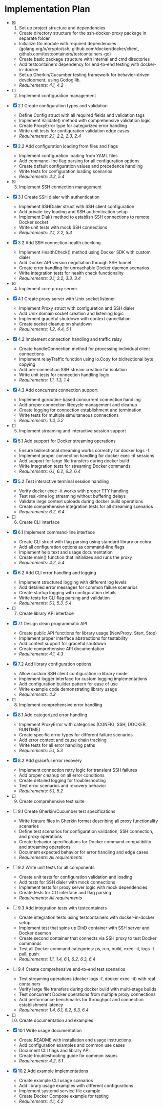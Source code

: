 # Implementation Plan

- [x] 1. Set up project structure and dependencies
  - Create directory structure for the ssh-docker-proxy package in separate folder
  - Initialize Go module with required dependencies (golang.org/x/crypto/ssh, github.com/docker/docker/client, github.com/testcontainers/testcontainers-go)
  - Create basic package structure with internal and cmd directories
  - Add testcontainers dependency for end-to-end testing with docker-in-docker
  - Set up Gherkin/Cucumber testing framework for behavior-driven development, using Godog lib.
  - _Requirements: 4.1, 4.2_

- [ ] 2. Implement configuration management
- [x] 2.1 Create configuration types and validation
  - Define Config struct with all required fields and validation tags
  - Implement Validate() method with comprehensive validation logic
  - Create ProxyError type for categorized error handling
  - Write unit tests for configuration validation edge cases
  - _Requirements: 2.1, 2.2, 2.3, 2.4_

- [x] 2.2 Add configuration loading from files and flags
  - Implement configuration loading from YAML files
  - Add command-line flag parsing for all configuration options
  - Create default configuration values and precedence handling
  - Write tests for configuration loading scenarios
  - _Requirements: 4.2, 5.4_

- [x] 3. Implement SSH connection management
- [x] 3.1 Create SSH dialer with authentication
  - Implement SSHDialer struct with SSH client configuration
  - Add private key loading and SSH authentication setup
  - Implement Dial() method to establish SSH connections to remote Docker socket
  - Write unit tests with mock SSH connections
  - _Requirements: 2.1, 2.2, 5.3_

- [x] 3.2 Add SSH connection health checking
  - Implement HealthCheck() method using Docker SDK with custom dialer
  - Add Docker API version negotiation through SSH tunnel
  - Create error handling for unreachable Docker daemon scenarios
  - Write integration tests for health check functionality
  - _Requirements: 3.1, 3.2, 3.3, 3.4_

- [x] 4. Implement core proxy server
- [x] 4.1 Create proxy server with Unix socket listener
  - Implement Proxy struct with configuration and SSH dialer
  - Add Unix domain socket creation and listening logic
  - Implement graceful shutdown with context cancellation
  - Create socket cleanup on shutdown
  - _Requirements: 1.2, 4.4, 5.1_

- [x] 4.2 Implement connection handling and traffic relay
  - Create handleConnection method for processing individual client connections
  - Implement relayTraffic function using io.Copy for bidirectional byte copying
  - Add per-connection SSH stream creation for isolation
  - Write unit tests for connection handling logic
  - _Requirements: 1.1, 1.3, 1.4_

- [x] 4.3 Add concurrent connection support
  - Implement goroutine-based concurrent connection handling
  - Add proper connection lifecycle management and cleanup
  - Create logging for connection establishment and termination
  - Write tests for multiple simultaneous connections
  - _Requirements: 1.4, 5.2_

- [ ] 5. Implement streaming and interactive session support
- [x] 5.1 Add support for Docker streaming operations
  - Ensure bidirectional streaming works correctly for docker logs -f
  - Implement proper connection handling for docker exec -it sessions
  - Add support for large file transfers during docker build
  - Write integration tests for streaming Docker commands
  - _Requirements: 6.1, 6.2, 6.3, 6.4_

- [x] 5.2 Test interactive terminal session handling
  - Verify docker exec -it works with proper TTY handling
  - Test real-time log streaming without buffering delays
  - Validate large context uploads during docker build operations
  - Create comprehensive integration tests for all streaming scenarios
  - _Requirements: 6.2, 6.4_

- [ ] 6. Create CLI interface
- [x] 6.1 Implement command-line interface
  - Create CLI struct with flag parsing using standard library or cobra
  - Add all configuration options as command-line flags
  - Implement help text and usage documentation
  - Create main() function that initializes and runs the proxy
  - _Requirements: 4.2, 5.4_

- [x] 6.2 Add CLI error handling and logging
  - Implement structured logging with different log levels
  - Add detailed error messages for common failure scenarios
  - Create startup logging with configuration details
  - Write tests for CLI flag parsing and validation
  - _Requirements: 5.1, 5.3, 5.4_

- [ ] 7. Create library API interface
- [x] 7.1 Design clean programmatic API
  - Create public API functions for library usage (NewProxy, Start, Stop)
  - Implement proper interface abstractions for testability
  - Add context support for graceful shutdown
  - Create comprehensive API documentation
  - _Requirements: 4.1, 4.3_

- [x] 7.2 Add library configuration options
  - Allow custom SSH client configuration in library mode
  - Implement logger interface for custom logging implementations
  - Add configuration builder pattern for ease of use
  - Write example code demonstrating library usage
  - _Requirements: 4.3_

- [ ] 8. Implement comprehensive error handling
- [x] 8.1 Add categorized error handling
  - Implement ProxyError with categories (CONFIG, SSH, DOCKER, RUNTIME)
  - Create specific error types for different failure scenarios
  - Add error context and cause chain tracking
  - Write tests for all error handling paths
  - _Requirements: 5.1, 5.3_

- [x] 8.2 Add graceful error recovery
  - Implement connection retry logic for transient SSH failures
  - Add proper cleanup on all error conditions
  - Create detailed logging for troubleshooting
  - Test error scenarios and recovery behavior
  - _Requirements: 5.1, 5.2_

- [ ] 9. Create comprehensive test suite
- [ ] 9.1 Create Gherkin/Cucumber test specifications
  - Write feature files in Gherkin format describing all proxy functionality scenarios
  - Define test scenarios for configuration validation, SSH connection, and proxy operations
  - Create behavior specifications for Docker command compatibility and streaming operations
  - Document expected behavior for error handling and edge cases
  - _Requirements: All requirements_

- [ ] 9.2 Write unit tests for all components
  - Create unit tests for configuration validation and loading
  - Add tests for SSH dialer with mock connections
  - Implement tests for proxy server logic with mock dependencies
  - Create tests for CLI interface and flag parsing
  - _Requirements: All requirements_

- [ ] 9.3 Add integration tests with testcontainers
  - Create integration tests using testcontainers with docker-in-docker setup
  - Implement test that spins up DinD container with SSH server and Docker daemon
  - Create second container that connects via SSH proxy to test Docker commands
  - Test all Docker command categories: ps, run, build, exec -it, logs -f, pull, push
  - _Requirements: 1.1, 1.4, 6.1, 6.2, 6.3, 6.4_

- [ ] 9.4 Create comprehensive end-to-end test scenarios
  - Test streaming operations (docker logs -f, docker exec -it) with real containers
  - Verify large file transfers during docker build with multi-stage builds
  - Test concurrent Docker operations from multiple proxy connections
  - Add performance benchmarks for throughput and connection establishment latency
  - _Requirements: 1.4, 6.1, 6.2, 6.3, 6.4_

- [ ] 10. Create documentation and examples
- [x] 10.1 Write usage documentation
  - Create README with installation and usage instructions
  - Add configuration examples and common use cases
  - Document CLI flags and library API
  - Create troubleshooting guide for common issues
  - _Requirements: 4.2, 5.1_

- [x] 10.2 Add example implementations
  - Create example CLI usage scenarios
  - Add library usage examples with different configurations
  - Implement systemd service file example
  - Create Docker Compose example for testing
  - _Requirements: 4.1, 4.2_